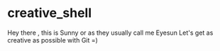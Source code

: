 # creative_shell
Hey there , this is Sunny or as they usually call me Eyesun
Let's get as creative as possible with Git =)
